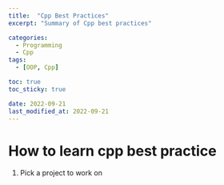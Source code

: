 ```yaml
---
title:  "Cpp Best Practices"
excerpt: "Summary of Cpp best practices"

categories:
  - Programming
  - Cpp
tags:
  - [OOP, Cpp]

toc: true
toc_sticky: true

date: 2022-09-21
last_modified_at: 2022-09-21
---
```


# How to learn cpp best practice

1. Pick a project to work on